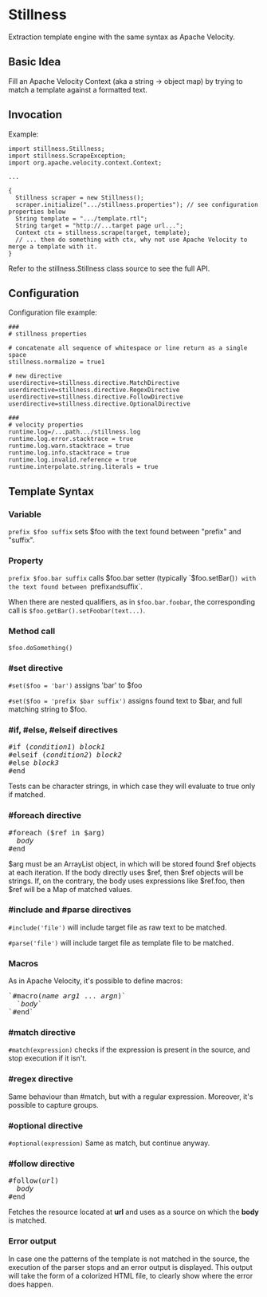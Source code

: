 # Stillness
Extraction template engine with the same syntax as Apache Velocity.

## Basic Idea

Fill an Apache Velocity Context (aka a string -> object map) by trying to match a template against a formatted text.

## Invocation

Example:

~~~~
import stillness.Stillness;
import stillness.ScrapeException;
import org.apache.velocity.context.Context;

...

{
  Stillness scraper = new Stillness();
  scraper.initialize(".../stillness.properties"); // see configuration properties below
  String template = ".../template.rtl";
  String target = "http://...target page url...";
  Context ctx = stillness.scrape(target, template);
  // ... then do something with ctx, why not use Apache Velocity to merge a template with it.
}
~~~~

Refer to the stillness.Stillness class source to see the full API.

## Configuration

Configuration file example:

~~~~
###
# stillness properties 

# concatenate all sequence of whitespace or line return as a single space
stillness.normalize = true1

# new directive
userdirective=stillness.directive.MatchDirective
userdirective=stillness.directive.RegexDirective
userdirective=stillness.directive.FollowDirective
userdirective=stillness.directive.OptionalDirective

###
# velocity properties
runtime.log=/...path.../stillness.log
runtime.log.error.stacktrace = true
runtime.log.warn.stacktrace = true
runtime.log.info.stacktrace = true
runtime.log.invalid.reference = true
runtime.interpolate.string.literals = true
~~~~

## Template Syntax

### Variable

`prefix $foo suffix` sets $foo with the text found between "prefix" and "suffix".

### Property

`prefix $foo.bar suffix` calls $foo.bar setter (typically `$foo.setBar()`) with the text found between `prefix` and `suffix`.

When there are nested qualifiers, as in `$foo.bar.foobar`, the corresponding call is `$foo.getBar().setFoobar(text...)`.

### Method call

`$foo.doSomething()`

### #set directive

`#set($foo = 'bar')` assigns 'bar' to $foo

`#set($foo = 'prefix $bar suffix')` assigns found text to $bar, and full matching string to $foo.

### #if, #else, #elseif directives

<pre>
#if (<i>condition1</i>) <i>block1</i>
#elseif (<i>condition2</i>) <i>block2</i>
#else <i>block3</i>
#end
</pre>

Tests can be character strings, in which case they will evaluate to true only if matched.

### #foreach directive

<pre>
#foreach ($ref in $arg)
  <i>body</i>
#end
</pre>

$arg must be an ArrayList object, in which will be stored found $ref objects at each iteration.
If the body directly uses $ref, then $ref objects will be strings. If, on the contrary, the body uses expressions like $ref.foo, then $ref will be a Map of matched values.

### #include and #parse directives

`#include('file')` will include target file as raw text to be matched.

`#parse('file')` will include target file as template file to be matched.

### Macros

As in Apache Velocity, it's possible to define macros:

<pre>
`#macro(<i>name</i> <i>arg1</i> ... <i>argn</i>)`
  `<i>body</i>`
`#end`
</pre>

### #match directive

`#match(expression)` checks if the expression is present in the source, and stop execution if it isn't.

### #regex directive

Same behaviour than #match, but with a regular expression.
Moreover, it's possible to capture groups.

### #optional directive

`#optional(expression)`
Same as match, but continue anyway.

### #follow directive

<pre>
#follow(<i>url</i>)
  <i>body</i>
#end
</pre>

Fetches the resource located at **url** and uses as a source on which the **body** is matched.

### Error output

In case one the patterns of the template is not matched in the source, the execution of the parser stops and an error output is displayed. This output will take the form of a colorized HTML file, to clearly show where the error does happen.
